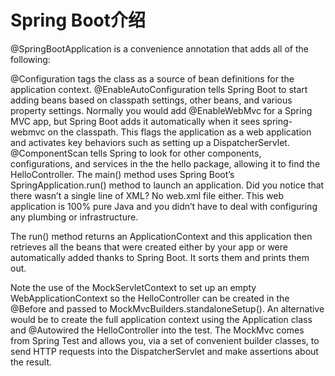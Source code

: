 # Spring Boot介绍


@SpringBootApplication is a convenience annotation that adds all of the following:

@Configuration tags the class as a source of bean definitions for the application context.
@EnableAutoConfiguration tells Spring Boot to start adding beans based on classpath settings, other beans, and various property settings.
Normally you would add @EnableWebMvc for a Spring MVC app, but Spring Boot adds it automatically when it sees spring-webmvc on the classpath. This flags the application as a web application and activates key behaviors such as setting up a DispatcherServlet.
@ComponentScan tells Spring to look for other components, configurations, and services in the the hello package, allowing it to find the HelloController.
The main() method uses Spring Boot’s SpringApplication.run() method to launch an application. Did you notice that there wasn’t a single line of XML? No web.xml file either. This web application is 100% pure Java and you didn’t have to deal with configuring any plumbing or infrastructure.

The run() method returns an ApplicationContext and this application then retrieves all the beans that were created either by your app or were automatically added thanks to Spring Boot. It sorts them and prints them out.

Note the use of the MockServletContext to set up an empty WebApplicationContext
so the HelloController can be created in the @Before and passed to MockMvcBuilders.standaloneSetup(). 
An alternative would be to create the full application context using the Application class
and @Autowired the HelloController into the test. 
The MockMvc comes from Spring Test and allows you, via a set of convenient builder classes,
to send HTTP requests into the DispatcherServlet and make assertions about the result.


